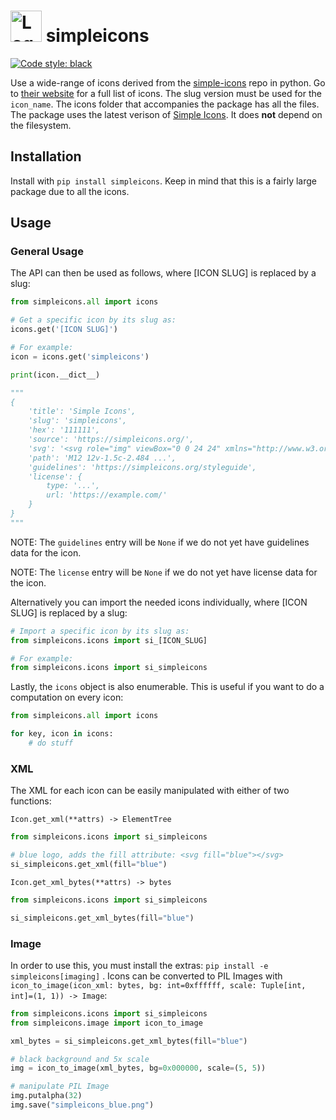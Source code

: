 <h1>
  <img src="logo.svg" alt="Logo" width="50" height="50">
  simpleicons
</h1>

[![Code style: black](https://img.shields.io/badge/code%20style-black-000000.svg)](https://github.com/psf/black)

Use a wide-range of icons derived from the [simple-icons](https://github.com/simple-icons/simple-icons) repo in python. Go to [their website](https://simpleicons.org/) for a full list of icons. The slug version must be used for the `icon_name`. The icons folder that accompanies the package has all the files. The package uses the latest verison of [Simple Icons](https://github.com/simple-icons/simple-icons/releases/latest). It does **not** depend on the filesystem.

## Installation

Install with `pip install simpleicons`. Keep in mind that this is a fairly large package due to all the icons.

## Usage

### General Usage

The API can then be used as follows, where [ICON SLUG] is replaced by a slug:

```py
from simpleicons.all import icons

# Get a specific icon by its slug as:
icons.get('[ICON SLUG]')

# For example:
icon = icons.get('simpleicons')

print(icon.__dict__)

"""
{
    'title': 'Simple Icons',
    'slug': 'simpleicons',
    'hex': '111111',
    'source': 'https://simpleicons.org/',
    'svg': '<svg role="img" viewBox="0 0 24 24" xmlns="http://www.w3.org/2000/svg">...</svg>',
    'path': 'M12 12v-1.5c-2.484 ...',
    'guidelines': 'https://simpleicons.org/styleguide',
    'license': {
        type: '...',
        url: 'https://example.com/'
    }
}
"""
```

NOTE: The `guidelines` entry will be `None` if we do not yet have guidelines data for the icon.

NOTE: The `license` entry will be `None` if we do not yet have license data for the icon.

Alternatively you can import the needed icons individually, where [ICON SLUG] is replaced by a slug:

```py
# Import a specific icon by its slug as:
from simpleicons.icons import si_[ICON_SLUG]

# For example:
from simpleicons.icons import si_simpleicons
```

Lastly, the `icons` object is also enumerable. This is useful if you want to do a computation on every icon:

```py
from simpleicons.all import icons

for key, icon in icons:
    # do stuff
```

### XML

The XML for each icon can be easily manipulated with either of two functions:

`Icon.get_xml(**attrs) -> ElementTree`

```py
from simpleicons.icons import si_simpleicons

# blue logo, adds the fill attribute: <svg fill="blue"></svg>
si_simpleicons.get_xml(fill="blue")
```

`Icon.get_xml_bytes(**attrs) -> bytes`

```py
from simpleicons.icons import si_simpleicons

si_simpleicons.get_xml_bytes(fill="blue")
```

### Image

In order to use this, you must install the extras: `pip install -e simpleicons[imaging]` . Icons can be converted to PIL Images with `icon_to_image(icon_xml: bytes, bg: int=0xffffff, scale: Tuple[int, int]=(1, 1)) -> Image`:

```py
from simpleicons.icons import si_simpleicons
from simpleicons.image import icon_to_image

xml_bytes = si_simpleicons.get_xml_bytes(fill="blue")

# black background and 5x scale
img = icon_to_image(xml_bytes, bg=0x000000, scale=(5, 5))

# manipulate PIL Image
img.putalpha(32)
img.save("simpleicons_blue.png")
```
